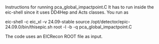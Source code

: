 Instructions for running pca_global_impactpoint.C
It has to run inside the eic-shell since it uses DD4Hep and Acts classes. You run as

eic-shell -c eic_xl -v 24.09-stable
source /opt/detector/epic-24.09.0/bin/thisepic.sh
root -l -b -q pca_global_impactpoint.C

The code uses an EICRecon ROOT file as input. 
